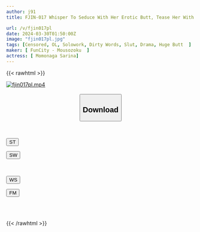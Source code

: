 ```yaml
---
author: j91
title: FJIN-017 Whisper To Seduce With Her Erotic Butt, Tease Her With Dirty Talk, And Drain Her Boner... She Transforms Her Loving Wife's Boss Into A Meat Vibrator At Will And Squeezes His Sperm! A New Office Lady Who Is Too Evil, Sarina Momunaga

url: /v/fjin017pl
date: 2024-03-30T01:50:00Z
image: "fjin017pl.jpg"
tags: [Censored, OL, Solowork, Dirty Words, Slut, Drama, Huge Butt	]
maker: [ FunCity - Mousozoku  ]
actress: [ Momonaga Sarina]
---
```



{{< rawhtml >}}

<div class="video" data-videoid="bRPayJ412ZIDxR">
    <a href="javascript:;">
        <img src="/v/fjin017pl/fjin017pl.jpg" width="WIDTH" height="HEIGHT" alt="fjin017pl.mp4" loading="lazy">
    </a>
</div>

<script type="text/javascript" src="https://j91.asia/asset/on-demand-st.js"></script>

<br>
  <link rel="stylesheet" href="https://j91.asia/asset/bs5.css">
  
  <center>
  <button class="btn btn-primary" type="button" data-bs-toggle="collapse" data-bs-target=".multi-collapse" aria-expanded="false" aria-controls="multiCollapseExample1 multiCollapseExample2"><h2>Download</h2></button></center>
</p>
<div class="row">
  <div class="col">
    <div class="collapse multi-collapse" id="multiCollapseExample1">
      <div class="card card-body">
	      	      <br>
<div class="buttons">  
<p><a href="https://streamtape.to/v/bRPayJ412ZIDxR" target="_blank"><button class="btn-hover color-3"><i class="fa fa-download"></i> ST</button></a></p>
<p><a href="https://asnwish.com/wmxes46ysyut" target="_blank"><button class="btn-hover color-2"><i class="fa fa-download"></i> SW</button></a></p></div>
    </div>
  </div>
</div>
  <div class="col">
    <div class="collapse multi-collapse" id="multiCollapseExample2">
      <div class="card card-body">
	      <br>
<div class="buttons">
<p><a href="https://wolfstream.tv/n50nu5vbxmqk"><button class="btn-hover color-9"><i class="fa fa-download"></i> WS</button></a></p>
<p><a href="https://filemoon.sx/d/hrxyg3750ubi"><button class="btn-hover color-8"><i class="fa fa-download"></i> FM</button></a></p></div>
<br><br>
      </div>
    </div>
  </div>
</div>

{{< /rawhtml >}}